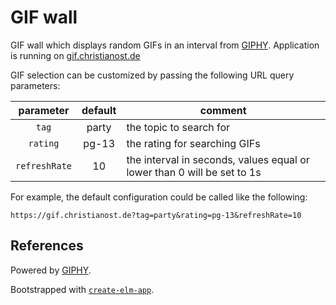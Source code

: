 # GIF wall

GIF wall which displays random GIFs in an interval from
[GIPHY](https://giphy.com/). Application is running on
[gif.christianost.de](https://gif.christianost.de)

GIF selection can be customized by passing the following URL query parameters:

|   parameter   | default | comment                                                                 |
| :-----------: | :-----: | ----------------------------------------------------------------------- |
|     `tag`     |  party  | the topic to search for                                                 |
|   `rating`    |  pg-13  | the rating for searching GIFs                                           |
| `refreshRate` |   10    | the interval in seconds, values equal or lower than 0 will be set to 1s |

For example, the default configuration could be called like the following:

    https://gif.christianost.de?tag=party&rating=pg-13&refreshRate=10

## References

Powered by [GIPHY](https://giphy.com/).

Bootstrapped with
[`create-elm-app`](https://github.com/halfzebra/create-elm-app).
